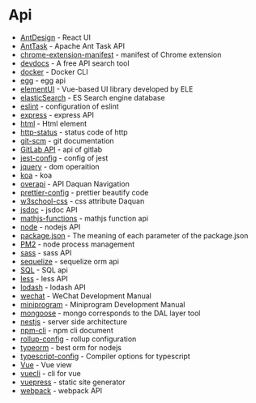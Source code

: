 # Api

- [AntDesign](https://ant.design/docs/react/introduce-cn) - React UI
- [AntTask](https://ant.apache.org/manual/) - Apache Ant Task API
- [chrome-extension-manifest](https://developer.chrome.com/extensions/manifest) - manifest of Chrome extension
- [devdocs](https://devdocs.io/) - A free API search tool
- [docker](https://docs.docker.com/engine/reference/commandline/docker/) - Docker CLI
- [egg](https://eggjs.org/zh-cn/intro/) - egg api
- [elementUI](https://element.eleme.cn/#/zh-CN/component/installation) - Vue-based UI library developed by ELE
- [elasticSearch](https://www.elastic.co/guide/en/elasticsearch/client/javascript-api/5.x/client-usage.html) - ES Search engine database
- [eslint](https://eslint.org/docs/user-guide/configuring) - configuration of eslint
- [express](https://expressjs.com/en/4x/api.html) - express API
- [html](https://developer.mozilla.org/en-US/docs/Web/HTML/Element) - Html element
- [http-status](https://devdocs.io/http-status/) - status code of http
- [git-scm](https://git-scm.com/docs) - git documentation
- [GitLab API](https://docs.gitlab.com/ee/api/README.html) - api of gitlab
- [jest-config](https://jestjs.io/docs/en/configuration) - config of jest
- [jquery](https://www.html.cn/jqapi-1.9/) - dom operaition
- [koa](https://koajs.com/#context) - koa
- [overapi](http://overapi.com/) - API Daquan Navigation
- [prettier-config](https://prettier.io/docs/en/configuration.html) - prettier beautify code
- [w3school-css](http://www.w3school.com.cn/cssref/index.asp) - css attribute Daquan
- [jsdoc](https://jsdoc.app/) - jsdoc API
- [mathjs-functions](https://mathjs.org/docs/reference/functions.html) - mathjs function api
- [node](https://nodejs.org/api/index.html) - nodejs API
- [package.json](https://docs.npmjs.com/files/package.json) - The meaning of each parameter of the package.json
- [PM2](https://pm2.io/doc/en/runtime/overview/) - node process management 
- [sass](http://sass.bootcss.com/docs/sass-reference/) - sass API
- [sequelize](https://sequelize.org/master/) - sequelize orm api
- [SQL](https://www.runoob.com/sql/sql-tutorial.html) - SQL api
- [less](https://less.bootcss.com/features/) - less API
- [lodash](https://lodash.com/docs/4.17.11) - lodash API
- [wechat](https://mp.weixin.qq.com/wiki?t=resource/res_main&id=mp1445241432) - WeChat Development Manual
- [miniprogram](https://developers.weixin.qq.com/miniprogram/dev/devtools/devtools.html) - Miniprogram Development Manual
- [mongoose](https://mongoosejs.com/) - mongo corresponds to the DAL layer tool
- [nestjs](https://docs.nestjs.com/) - server side architecture
- [npm-cli](https://docs.npmjs.com/cli-documentation/) - npm cli document
- [rollup-config](https://rollupjs.org/guide/en#big-list-of-options) - rollup configuration
- [typeorm](https://typeorm.io/#/) - best orm for nodejs
- [typescript-config](https://www.typescriptlang.org/docs/handbook/compiler-options.html) - Compiler options for typescript
- [Vue](https://vuejs.org/v2/api/index.html) - Vue view
- [vuecli](https://cli.vuejs.org/config/) - cli for vue
- [vuepress](https://vuepress.vuejs.org/config/) - static site generator
- [webpack](https://webpack.js.org/api) - webpack API